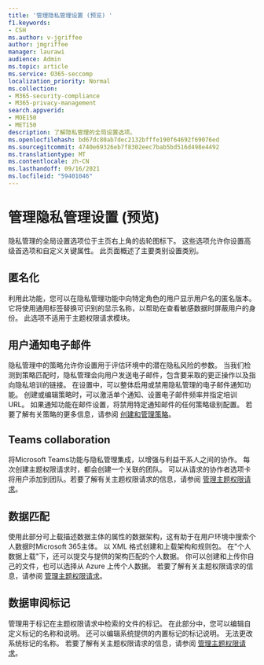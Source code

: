 ```yaml
---
title: '管理隐私管理设置 (预览) '
f1.keywords:
- CSH
ms.author: v-jgriffee
author: jmgriffee
manager: laurawi
audience: Admin
ms.topic: article
ms.service: O365-seccomp
localization_priority: Normal
ms.collection:
- M365-security-compliance
- M365-privacy-management
search.appverid:
- MOE150
- MET150
description: 了解隐私管理的全局设置选项。
ms.openlocfilehash: bd67dc80ab7dec2132bfffe190f64692f69076ed
ms.sourcegitcommit: 4740e69326eb7f8302eec7bab5bd516d498e4492
ms.translationtype: MT
ms.contentlocale: zh-CN
ms.lasthandoff: 09/16/2021
ms.locfileid: "59401046"
---
```

# <a name="manage-privacy-management-settings-preview"></a>管理隐私管理设置 (预览) 

隐私管理的全局设置选项位于主页右上角的齿轮图标下。 这些选项允许你设置高级首选项和自定义关键属性。 此页面概述了主要类别设置类别。

## <a name="anonymization"></a>匿名化

利用此功能，您可以在隐私管理功能中向特定角色的用户显示用户名的匿名版本。 它将使用通用标签替换可识别的显示名称，以帮助在查看敏感数据时屏蔽用户的身份。 此选项不适用于主题权限请求模块。

## <a name="user-notification-emails"></a>用户通知电子邮件  

隐私管理中的策略允许你设置用于评估环境中的潜在隐私风险的参数。 当我们检测到策略匹配时，隐私管理会向用户发送电子邮件，包含要采取的更正操作以及指向隐私培训的链接。 在设置中，可以整体启用或禁用隐私管理的电子邮件通知功能。 创建或编辑策略时，可以激活单个通知、设置电子邮件频率并指定培训 URL。 如果通知功能在邮件设置，将禁用特定通知邮件的任何策略级别配置。 若要了解有关策略的更多信息，请参阅 [创建和管理策略](privacy-management-policies.md)。

## <a name="teams-collaboration"></a>Teams collaboration  

将Microsoft Teams功能与隐私管理集成，以增强与利益干系人之间的协作。 每次创建主题权限请求时，都会创建一个关联的团队。 可以从请求的协作者选项卡将用户添加到团队。若要了解有关主题权限请求的信息，请参阅 [管理主题权限请求](privacy-management-subject-rights-requests.md)。

## <a name="data-matching"></a>数据匹配  

使用此部分可上载描述数据主体的属性的数据架构，这有助于在用户环境中搜索个人数据时Microsoft 365主体。 以 XML 格式创建和上载架构和规则包。 在"个人数据上载"下，还可以提交与提供的架构匹配的个人数据。 你可以创建和上传你自己的文件，也可以选择从 Azure 上传个人数据。 若要了解有关主题权限请求的信息，请参阅 [管理主题权限请求](privacy-management-subject-rights-requests.md)。

## <a name="data-review-tags"></a>数据审阅标记  

管理用于标记在主题权限请求中检索的文件的标记。 在此部分中，您可以编辑自定义标记的名称和说明。 还可以编辑系统提供的内置标记的标记说明。 无法更改系统标记的名称。 若要了解有关主题权限请求的信息，请参阅 [管理主题权限请求](privacy-management-subject-rights-requests.md)。
